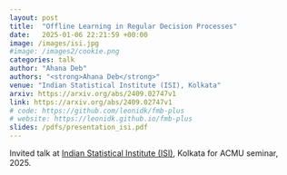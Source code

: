 ```yaml
---
layout: post
title:  "Offline Learning in Regular Decision Processes"
date:   2025-01-06 22:21:59 +00:00
image: /images/isi.jpg
#image: /images2/cookie.png
categories: talk
author: "Ahana Deb"
authors: "<strong>Ahana Deb</strong>"
venue: "Indian Statistical Institute (ISI), Kolkata"
arxiv: https://arxiv.org/abs/2409.02747v1
link: https://arxiv.org/abs/2409.02747v1
# code: https://github.com/leonidk/fmb-plus
# website: https://leonidk.github.io/fmb-plus
slides: /pdfs/presentation_isi.pdf
---
```

Invited talk at [Indian Statistical Institute (ISI)](https://www.isical.ac.in), Kolkata for ACMU seminar, 2025.